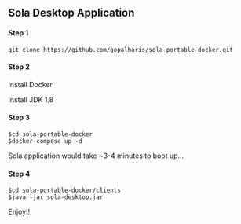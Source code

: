 ## Sola Desktop Application

#### Step 1

`git clone https://github.com/gopalharis/sola-portable-docker.git`

#### Step 2
Install Docker

Install JDK 1.8

#### Step 3
```
$cd sola-portable-docker
$docker-compose up -d

```
Sola application would take ~3-4 minutes to boot up...

#### Step 4

```
$cd sola-portable-docker/clients
$java -jar sola-desktop.jar

```

Enjoy!!


